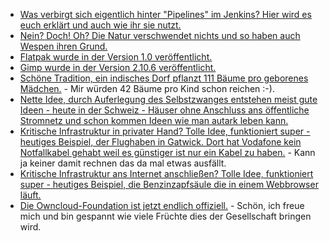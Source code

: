 * [Was verbirgt sich eigentlich hinter "Pipelines" im Jenkins? Hier wird es euch erklärt und auch wie ihr sie nutzt.](https://opensource.com/article/18/8/devops-jenkins-2)
* [Nein? Doch! Oh? Die Natur verschwendet nichts und so haben auch Wespen ihren Grund.](http://www.sonnenseite.com/de/umwelt/wespen-sind-genau-wie-bienen-wichtige-nuetzlinge.html)
* [Flatpak wurde in der Version 1.0 veröffentlicht.](https://www.phoronix.com/scan.php?page=news_item&px=Flatpak-1.0-Released)
* [Gimp wurde in der Version 2.10.6 veröffentlicht.](https://www.pro-linux.de/news/1/26213/gimp-2106-mit-weiteren-neuerungen.html)
* [Schöne Tradition, ein indisches Dorf pflanzt 111 Bäume pro geborenes Mädchen.](https://netzfrauen.org/2018/08/20/indien-2/) - Mir würden 42 Bäume pro Kind schon reichen :-).
* [Nette Idee, durch Auferlegung des Selbstzwanges entstehen meist gute Ideen - heute in der Schweiz - Häuser ohne Anschluss ans öffentliche Stromnetz und schon kommen Ideen wie man autark leben kann.](http://www.sonnenseite.com/de/zukunft/neubau-ohne-netzanschluss.html)
* [Kritische Infrastruktur in privater Hand? Tolle Idee, funktioniert super - heutiges Beispiel, der Flughaben in Gatwick. Dort hat Vodafone kein Notfallkabel gehabt weil es günstiger ist nur ein Kabel zu haben.](https://blog.fefe.de/?ts=a585f457) - Kann ja keiner damit rechnen das da mal etwas ausfällt.
* [Kritische Infrastruktur ans Internet anschließen? Tolle Idee, funktioniert super - heutiges Beispiel, die Benzinzapfsäule die in einem Webbrowser läuft.](https://blog.fefe.de/?ts=a585053c)
* [Die Owncloud-Foundation ist jetzt endlich offiziell.](https://www.pro-linux.de/news/1/26219/owncloud-foundation-geht-an-den-start.html) - Schön, ich freue mich und bin gespannt wie viele Früchte dies der Gesellschaft bringen wird.
